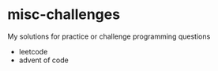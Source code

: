 # misc-challenges

My solutions for practice or challenge programming questions
- leetcode 
- advent of code
